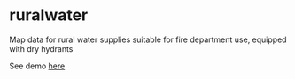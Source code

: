 ruralwater
==========

Map data for rural water supplies suitable for fire department use, equipped with dry hydrants

See demo [here](http://azimuth1/github.io/ruralwater)

